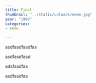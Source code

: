 ```yaml
---
title: Final
thumbnail: "../static/uploads/meme.jpg"
year: "1999"
categories:
- meme

---
```

asdfasdfasdfas

asdfasdfasd

adsfasdfas

asdfasdfas